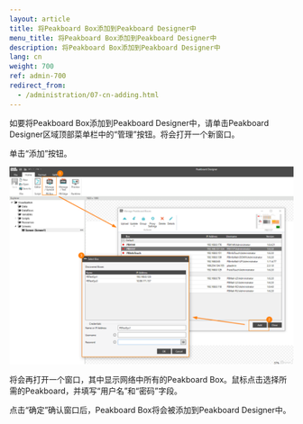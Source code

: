 ```yaml
---
layout: article
title: 将Peakboard Box添加到Peakboard Designer中
menu_title: 将Peakboard Box添加到Peakboard Designer中
description: 将Peakboard Box添加到Peakboard Designer中
lang: cn
weight: 700
ref: admin-700
redirect_from:
  - /administration/07-cn-adding.html
---
```


如要将Peakboard Box添加到Peakboard Designer中，请单击Peakboard Designer区域顶部菜单栏中的“管理”按钮。将会打开一个新窗口。

单击“添加”按钮。

![Deploy Dialog](/assets/images/admin/add/deploy-dialog.png)

将会再打开一个窗口，其中显示网络中所有的Peakboard Box。鼠标点击选择所需的Peakboard，并填写“用户名”和“密码”字段。

点击“确定”确认窗口后，Peakboard Box将会被添加到Peakboard Designer中。
